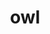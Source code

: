 ---
layout: animals&nature
title: owl
emoji: owl
permalink: 🦉.html
image: assets/img/3moji/owl.png
---